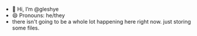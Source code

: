 - 👋 Hi, I’m @gleshye
- 😄 Pronouns: he/they
- there isn't going to be a whole lot happening here right now. just storing some files.

<!---
gleshye/gleshye is a ✨ special ✨ repository because its `README.md` (this file) appears on your GitHub profile.
You can click the Preview link to take a look at your changes.
--->
